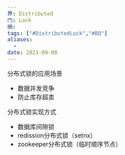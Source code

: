 ```yaml
---
界: Distributed
门: Lock
纲: 
tags: ["#DistributedLock","#BQ"]
aliases:
  - 
date: 2021-09-08
---
```


分布式锁的应用场景

-   数据并发竞争
-   防止库存超卖

分布式锁实现方式

-   数据库间隙锁
-   redission分布式锁（setnx）
-   zookeeper分布式锁（临时顺序节点）